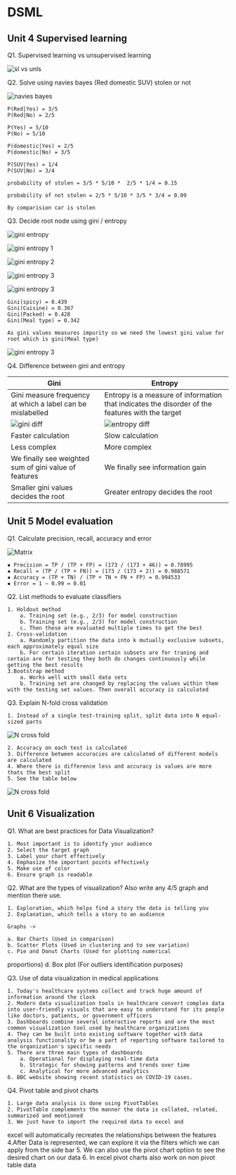 # DSML

## Unit 4 Supervised learning

Q1. Supervised learning vs unsupervised learning

![sl vs unls](./images/sl%20vs%20unsl.jpg "Title")

Q2. Solve using navies bayes (Red domestic SUV) stolen or not

![navies bayes](./images/navies%20bayes%20question.jpg "Title")

    P(Red|Yes) = 3/5
    P(Red|No) = 2/5

    P(Yes) = 5/10
    P(No) = 5/10

    P(domestic|Yes) = 2/5
    P(domestic|No) = 3/5

    P(SUV|Yes) = 1/4
    P(SUV|No) = 3/4

    probability of stolen = 3/5 * 5/10 *  2/5 * 1/4 = 0.15

    probability of not stolen = 2/5 * 5/10 * 3/5 * 3/4 = 0.09

    By comparision car is stolen

Q3. Decide root node using gini / entropy

![gini entropy](./images/gini%20entropy%20example.jpg "Title")

![gini entropy 1](./images/gini%201.jpg "Title")

![gini entropy 2](./images/gini%202.jpg "Title")

![gini entropy 3](./images/gini%203.jpg "Title")

![gini entropy 3](./images/gini%204.jpg "Title")

    Gini(spicy) = 0.439
    Gini(Cuisine) = 0.367 
    Gini(Packed) = 0.428
    Gini(Meal type) = 0.342

    As gini values measures impurity so we need the lowest gini value for root which is gini(Meal type)

![gini entropy 3](./images/gini%20root.jpg "Title")

Q4. Difference between gini and entropy

| Gini | Entropy |
| -----| -------|
| Gini measure frequency at which a label can be mislabelled | Entropy is a measure of information that indicates the disorder of the features with the target |
| ![gini diff ](./images/gini%20form.jpg "Title") | ![entropy diff ](./images/entropy%20form.jpg "Title") |
| Faster calculation| Slow calculation |
| Less complex | More complex |
| We finally see weighted sum of gini value of features | We finally see information gain|
| Smaller gini values decides the root | Greater entropy decides the root|

## Unit 5 Model evaluation

Q1. Calculate precision, recall, accuracy and error

![Matrix](./images/confusion%20matrix.jpg "Title")

    ▪ Precision = TP / (TP + FP) = (173 / (173 + 46)) = 0.78995
    ▪ Recall = (TP / (TP + FN)) = (173 / (173 + 2)) = 0.988571
    ▪ Accuracy = (TP + TN) / (TP + TN + FN + FP) = 0.994533
    ▪ Error = 1 – 0.99 = 0.01

Q2. List methods to evaluate classifiers

    1. Holdout method
        a. Training set (e.g., 2/3) for model construction
        b. Training set (e.g., 2/3) for model construction
        c. Then these are evaluated multiple times to get the best
    2. Cross-validation
        a. Randomly partition the data into k mutually exclusive subsets, each approximately equal size
        b. For certain iteration certain subsets are for traning and certain are for testing they both do changes continuously while getting the best results
    3.Bootstrap method
        a. Works well with small data sets
        b. Training set are changed by replacing the values within them with the testing set values. Then overall accuracy is calculated

Q3. Explain N-fold cross validation

    1. Instead of a single test-training split, split data into N equal-sized parts

![N cross fold](./images/n%20cross%20flod.jpg "Title")

    2. Accuracy on each test is calculated
    3. Difference between accuracies are calculated of different models are calculated
    4. Where there is difference less and accuracy is values are more thats the best split
    5. See the table below

![N cross fold](./images/acc%20differnce.jpg "Title")

## Unit 6 Visualization

Q1. What are best practices for Data Visualization?

    1. Most important is to identify your audience
    2. Select the target graph
    3. Label your chart effectively
    4. Emphasize the important points effectively
    5. Make use of color 
    6. Ensure graph is readable

Q2. What are the types of visualization? Also write any 4/5 graph and mention there use.

    1. Exploration, which helps find a story the data is telling you
    2. Explanation, which tells a story to an audience

    Graphs ->

    a. Bar Charts (Used in comparison)
    b. Scatter Plots (Used in clustering and to see variation)
    c. Pie and Donut Charts (Used for plotting numerical 
proportions)
    d. Box plot (For outliers identification purposes)

Q3. Use of data visualization in medical applications

    1. Today's healthcare systems collect and track huge amount of information around the clock
    2. Modern data visualization tools in healthcare convert complex data into user-friendly visuals that are easy to understand for its people like doctors, patients, or government officers
    3. Dashboards combine several interactive reports and are the most common visualization tool used by healthcare organizations
    4. They can be built into existing software together with data analysis functionality or be a part of reporting software tailored to the organization's specific needs
    5. There are three main types of dashboards
        a. Operational for displaying real-time data
        b. Strategic for showing patterns and trends over time
        c. Analytical for more advanced analytics
    6. BBC website showing recent statistics on COVID-19 cases.

Q4. Pivot table and pivot charts

    1. Large data analysis is done using PivotTables
    2. PivotTable complements the manner the data is collated, related, summarized and mentioned
    3. We just have to import the required data to excel and 
excel will automatically recreates the relationships between the features
    4.After Data is represented, we can explore it via the filters which we can apply from the side bar
    5. We can also use the pivot chart option to see the desired chart on our data
    6. In excel pivot charts also work on non pivot table data


